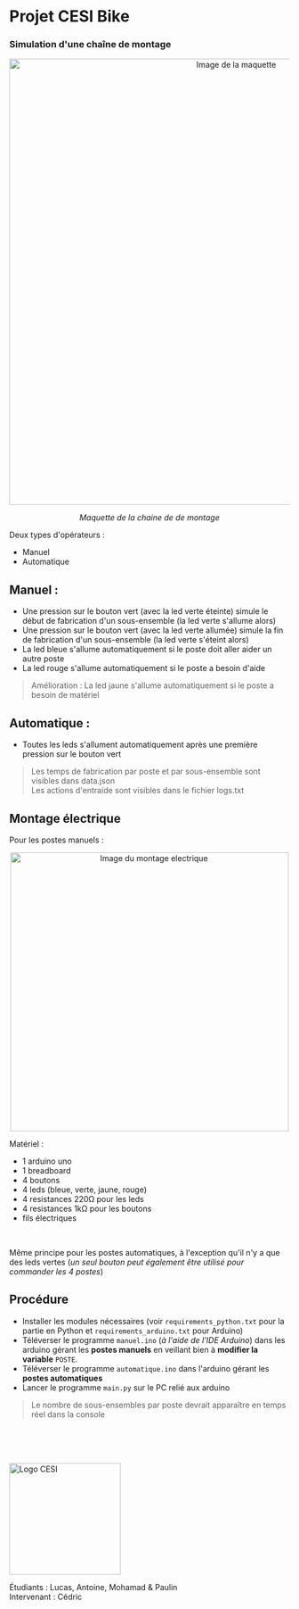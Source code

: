 # Projet CESI Bike

### Simulation d'une chaîne de montage

<p align="center"><img alt="Image de la maquette" src="https://imgur.com/OmmmBfi" width=800 /></p> 
<p align="middle"><i> Maquette de la chaine de de montage </i></p>

Deux types d'opérateurs : 

- Manuel
- Automatique


## Manuel :
- Une pression sur le bouton vert (avec la led verte éteinte) simule le début de fabrication d'un sous-ensemble (la led verte s'allume alors)
- Une pression sur le bouton vert (avec la led verte allumée) simule la fin de fabrication d'un sous-ensemble (la led verte s'éteint alors)
- La led bleue s'allume automatiquement si le poste doit aller aider un autre poste
- La led rouge s'allume automatiquement si le poste a besoin d'aide

> Amélioration : La led jaune s'allume automatiquement si le poste a besoin de matériel

## Automatique :

- Toutes les leds s'allument automatiquement après une première pression sur le bouton vert 


> Les temps de fabrication par poste et par sous-ensemble sont visibles dans data.json  
> Les actions d'entraide sont visibles dans le fichier logs.txt
  
## Montage électrique

Pour les postes manuels :

<p align="center"><img alt="Image du montage electrique" src="" width=500 /></p>  

Matériel :
  - 1 arduino uno  
  - 1 breadboard  
  - 4 boutons  
  - 4 leds (bleue, verte, jaune, rouge)  
  - 4 resistances 220Ω pour les leds  
  - 4 resistances 1kΩ pour les boutons  
  - fils électriques  


<br />  

Même principe pour les postes automatiques, à l'exception qu'il n'y a que des leds vertes (*un seul bouton peut également être utilisé pour commander les 4 postes*)


## Procédure
 
- Installer les modules nécessaires (voir `requirements_python.txt` pour la partie en Python et `requirements_arduino.txt` pour Arduino)  
- Téléverser le programme `manuel.ino` (*à l'aide de l'IDE Arduino*) dans les arduino gérant les **postes manuels** en veillant bien à **modifier la variable** `POSTE`.  
- Téléverser le programme `automatique.ino` dans l'arduino gérant les **postes automatiques**
- Lancer le programme `main.py` sur le PC relié aux arduino

> Le nombre de sous-ensembles par poste devrait apparaître en temps réel dans la console  

<br /><br /><br />
  
<img alt="Logo CESI" src="https://ecole-ingenieurs.cesi.fr/wp-content/themes/cesi/static/logo/ecole-ingenieurs.svg" width="200" />  
  
Étudiants : Lucas, Antoine, Mohamad & Paulin  
Intervenant : Cédric
